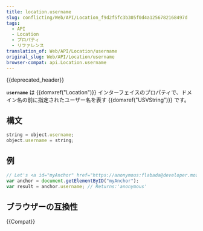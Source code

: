 ```yaml
---
title: location.username
slug: conflicting/Web/API/Location_f9d2f5fc3b305f0d4a1256782168497d
tags:
  - API
  - Location
  - プロパティ
  - リファレンス
translation_of: Web/API/Location/username
original_slug: Web/API/Location/username
browser-compat: api.Location.username
---
```


{{deprecated_header}}

**`username`** は {{domxref("Location")}} インターフェイスのプロパティで、ドメイン名の前に指定されたユーザー名を表す {{domxref("USVString")}} です。

## 構文

```js
string = object.username;
object.username = string;
```

## 例

```js
// Let's <a id="myAnchor" href="https://anonymous:flabada@developer.mozilla.org/ja/docs/Location.username"> be in the document
var anchor = document.getElementByID("myAnchor");
var result = anchor.username; // Returns:'anonymous'
```

## ブラウザーの互換性

{{Compat}}

